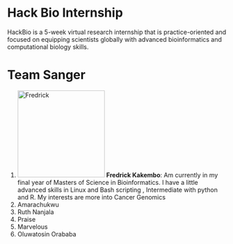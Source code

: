 # **Hack Bio Internship**
HackBio is a 5-week virtual research internship that is practice-oriented and focused on equipping scientists globally with advanced bioinformatics and computational biology skills.
# **Team Sanger**
1. <img src="https://avatars.githubusercontent.com/u/42891354?v=4" alt="Fredrick" width="200" height="200" /> **Fredrick Kakembo**: Am currently in my final year of Masters of Science in Bioinformatics. I have a little advanced skills in Linux and Bash scripting , Intermediate with python and R. My interests are more into Cancer Genomics
2. Amarachukwu
3. Ruth Nanjala
4. Praise
5. Marvelous
6. Oluwatosin Orababa 
